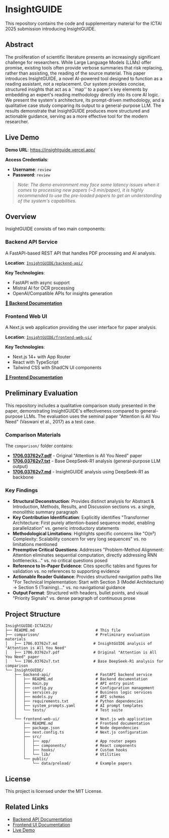 # InsightGUIDE

This repository contains the code and supplementary material for the ICTAI 2025 submission introducing InsightGUIDE.

## Abstract

The proliferation of scientific literature presents an increasingly significant challenge for researchers. While Large Language Models (LLMs) offer promise, existing tools often provide verbose summaries that risk replacing, rather than assisting, the reading of the source material. This paper introduces InsightGUIDE, a novel AI-powered tool designed to function as a reading assistant, not a replacement. Our system provides concise, structured insights that act as a ``map'' to a paper's key elements by embedding an expert's reading methodology directly into its core AI logic. We present the system's architecture, its prompt-driven methodology, and a qualitative case study comparing its output to a general-purpose LLM. The results demonstrate that InsightGUIDE produces more structured and actionable guidance, serving as a more effective tool for the modern researcher.

## Live Demo

**Demo URL**: <https://insightguide.vercel.app/>

**Access Credentials**:

- **Username**: `review`
- **Password**: `review`

> *Note: The demo environment may face some latency issues when it comes to processing new papers (~3 min/paper), it is highly recommended to use the pre-loaded papers to get an understanding of the system's capabilities.*


## Overview

InsightGUIDE consists of two main components:

### Backend API Service

A FastAPI-based REST API that handles PDF processing and AI analysis.

**Location**: [`InsightGUIDE/backend-api/`](./InsightGUIDE/backend-api/)

**Key Technologies**:

- FastAPI with async support
- Mistral AI for OCR processing
- OpenAI/Compatible APIs for insights generation

**[📖 Backend Documentation](./InsightGUIDE/backend-api/README.md)**

### Frontend Web UI

A Next.js web application providing the user interface for paper analysis.

**Location**: [`InsightGUIDE/frontend-web-ui/`](./InsightGUIDE/frontend-web-ui/)

**Key Technologies**:

- Next.js 14+ with App Router
- React with TypeScript
- Tailwind CSS with ShadCN UI components

**[📖 Frontend Documentation](./InsightGUIDE/frontend-web-ui/README.md)**

## Preliminary Evaluation

This repository includes a qualitative comparison study presented in the paper, demonstrating InsightGUIDE's effectiveness compared to general-purpose LLMs. The evaluation uses the seminal paper "Attention is All You Need" (Vaswani et al., 2017) as a test case.

### Comparison Materials

The `comparison/` folder contains:

- **[1706.03762v7.pdf](./comparison/1706.03762v7.pdf)** - Original "Attention is All You Need" paper
- **[1706.03762v7.txt](./comparison/1706.03762v7.txt)** - Base DeepSeek-R1 analysis (general-purpose LLM output)
- **[1706.03762v7.md](./comparison/1706.03762v7.md)** - InsightGUIDE analysis using DeepSeek-R1 as backbone

### Key Findings

- **Structural Deconstruction**: Provides distinct analysis for Abstract & Introduction, Methods, Results, and Discussion sections vs. a single, monolithic summary paragraph
- **Key Contribution Identification**: Explicitly identifies "Transformer Architecture: First purely attention-based sequence model, enabling parallelization" vs. generic introductory statements
- **Methodological Limitations**: Highlights specific concerns like "O(n²) Complexity: Scalability concern for very long sequences" vs. no limitations mentioned
- **Preemptive Critical Questions**: Addresses "Problem-Method Alignment: Attention eliminates sequential computation, directly addressing RNN bottlenecks..." vs. no critical questions posed
- **Reference to In-Paper Evidence**: Cites specific tables and figures for validation vs. no references to supporting evidence
- **Actionable Reader Guidance**: Provides structured navigation paths like "For Technical Implementation: Start with Section 3 (Model Architecture) → Section 5 (Training)..." vs. no navigational guidance
- **Output Format**: Structured with headers, bullet points, and visual "Priority Signals" vs. dense paragraph of continuous prose

## Project Structure

```text
InsightGUIDE-ICTAI25/
├── README.md                           # This file
├── comparison/                         # Preliminary evaluation materials
│   ├── 1706.03762v7.md                # InsightGUIDE analysis of "Attention is All You Need"
│   ├── 1706.03762v7.pdf               # Original "Attention is All You Need" paper
│   └── 1706.03762v7.txt               # Base DeepSeek-R1 analysis for comparison
└── InsightGUIDE/
    ├── backend-api/                    # FastAPI backend service
    │   ├── README.md                   # Backend documentation
    │   ├── main.py                     # API entry point
    │   ├── config.py                   # Configuration management
    │   ├── services.py                 # Business logic services
    │   ├── models.py                   # API schemas
    │   ├── requirements.txt            # Python dependencies
    │   ├── system_prompts.yaml         # AI prompt templates
    │   └── tests/                      # Test suite
    │
    └── frontend-web-ui/                # Next.js web application
        ├── README.md                   # Frontend documentation
        ├── package.json                # Node dependencies
        ├── next.config.ts              # Next.js configuration
        ├── src/
        │   ├── app/                    # App router pages
        │   ├── components/             # React components
        │   ├── hooks/                  # Custom hooks
        │   └── lib/                    # Utilities
        └── public/
            └── data/preload/           # Example papers
```

## License

This project is licensed under the MIT License.

## Related Links

- [Backend API Documentation](./InsightGUIDE/backend-api/README.md)
- [Frontend UI Documentation](./InsightGUIDE/frontend-web-ui/README.md)
- [Live Demo](https://placeholder.com)
